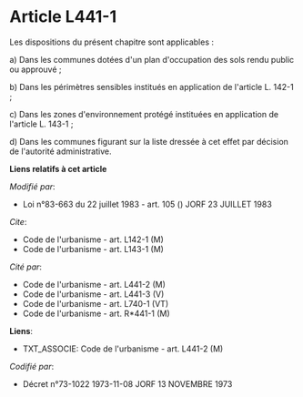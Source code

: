 # Article L441-1

Les dispositions du présent chapitre sont applicables :

a) Dans les communes dotées d'un plan d'occupation des sols rendu public ou approuvé ;

b) Dans les périmètres sensibles institués en application de l'article L. 142-1 ;

c) Dans les zones d'environnement protégé instituées en application de l'article L. 143-1 ;

d) Dans les communes figurant sur la liste dressée à cet effet par décision de l'autorité administrative.

**Liens relatifs à cet article**

_Modifié par_:

  - Loi n°83-663 du 22 juillet 1983 - art. 105 () JORF 23 JUILLET 1983

_Cite_:

  - Code de l'urbanisme - art. L142-1 (M)
  - Code de l'urbanisme - art. L143-1 (M)

_Cité par_:

  - Code de l'urbanisme - art. L441-2 (M)
  - Code de l'urbanisme - art. L441-3 (V)
  - Code de l'urbanisme - art. L740-1 (VT)
  - Code de l'urbanisme - art. R*441-1 (M)

**Liens**:

  - TXT_ASSOCIE: Code de l'urbanisme - art. L441-2 (M)

_Codifié par_:

  - Décret n°73-1022 1973-11-08 JORF 13 NOVEMBRE 1973
